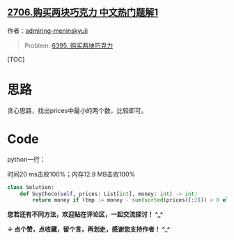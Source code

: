 ## [2706.购买两块巧克力 中文热门题解1](https://leetcode.cn/problems/buy-two-chocolates/solutions/100000/tan-xin-pai-xu-yu-zui-xiao-liang-shu-bi-za0wl)

作者：[admiring-meninskyuli](https://leetcode.cn/u/admiring-meninskyuli)

> Problem: [6395. 购买两块巧克力](https://leetcode.cn/problems/buy-two-chocolates/description/)

[TOC]

# 思路

贪心思路，找出prices中最小的两个数，比较即可。

# Code

python一行：

时间20 ms击败100%；内存12.9 MB击败100%

```Python []
class Solution:
    def buyChoco(self, prices: List[int], money: int) -> int:
        return money if (tmp := money - sum(sorted(prices)[:2])) < 0 else tmp   
```

**您若还有不同方法，欢迎贴在评论区，一起交流探讨！ ^_^**

**↓ 点个赞，点收藏，留个言，再划走，感谢您支持作者！ ^_^**